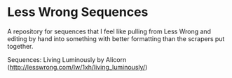 Less Wrong Sequences
====================

A repository for sequences that I feel like pulling from Less Wrong and editing by hand into something with better formatting than the scrapers put together.

Sequences:
Living Luminously by Alicorn (http://lesswrong.com/lw/1xh/living_luminously/)
